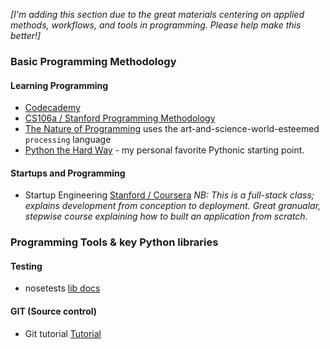 _[I'm adding this section due to the great materials centering on applied methods, workflows, and tools in programming. Please help make this better!]_

### Basic Programming Methodology

#### **Learning Programming**

 * [Codecademy](http://www.codecademy.com/)
 * [CS106a / Stanford Programming Methodology](https://www.udemy.com/cs-106a-programming-methodology)
 * [The Nature of Programming](http://natureofcode.com/book/introduction/) uses the art-and-science-world-esteemed `processing` language
 * [Python the Hard Way](http://learnpythonthehardway.org/book/) - my personal favorite Pythonic starting point.

#### **Startups and Programming**
 * Startup Engineering [Stanford / Coursera](https://class.coursera.org/startup-001) _NB: This is a full-stack class; explains development from conception to deployment. Great granualar, stepwise course explaining how to built an application from scratch._

### Programming Tools & key Python libraries

#### **Testing**
 * nosetests [lib docs](https://nose.readthedocs.org/en/latest/)

#### **GIT** (Source control)
 * Git tutorial [Tutorial](http://gitimmersion.com/lab_01.html)
